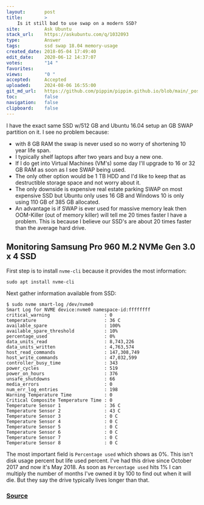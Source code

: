 ```yaml
---
layout:       post
title:        >
    Is it still bad to use swap on a modern SSD?
site:         Ask Ubuntu
stack_url:    https://askubuntu.com/q/1032093
type:         Answer
tags:         ssd swap 18.04 memory-usage
created_date: 2018-05-04 17:49:40
edit_date:    2020-06-12 14:37:07
votes:        "14 "
favorites:    
views:        "0 "
accepted:     Accepted
uploaded:     2024-08-06 16:55:00
git_md_url:   https://github.com/pippim/pippim.github.io/blob/main/_posts/2018/2018-05-04-Is-it-still-bad-to-use-swap-on-a-modern-SSD_.md
toc:          false
navigation:   false
clipboard:    false
---
```


I have the exact same SSD w/512 GB and Ubuntu 16.04 setup an GB SWAP partition on it. I see no problem because:

- with 8 GB RAM the swap is never used so no worry of shortening 10 year life span.
- I typically shelf laptops after two years and buy a new one.
- If I do get into Virtual Machines (VM's) some day I'll upgrade to 16 or 32 GB RAM as soon as I see SWAP being used.
- The only other option would be 1 TB HDD and I'd like to keep that as destructible storage space and not worry about it.
- The only downside is expensive real estate parking SWAP on most expensive SSD but Ubuntu only uses 16 GB and Windows 10 is only using 110 GB of 385 GB allocated.
- An advantage is if SWAP is ever used for massive memory leak then OOM-Killer (out of memory killer) will tell me 20 times faster I have a problem. This is because I believe our SSD's are about 20 times faster than the average hard drive.

## Monitoring Samsung Pro 960 M.2 NVMe Gen 3.0 x 4 SSD

First step is to install `nvme-cli` because it provides the most information:

``` 
sudo apt install nvme-cli
```

Next gather information available from SSD:

``` 
$ sudo nvme smart-log /dev/nvme0
Smart Log for NVME device:nvme0 namespace-id:ffffffff
critical_warning                    : 0
temperature                         : 36 C
available_spare                     : 100%
available_spare_threshold           : 10%
percentage_used                     : 0%
data_units_read                     : 8,743,226
data_units_written                  : 4,763,574
host_read_commands                  : 147,308,749
host_write_commands                 : 47,032,599
controller_busy_time                : 343
power_cycles                        : 519
power_on_hours                      : 376
unsafe_shutdowns                    : 66
media_errors                        : 0
num_err_log_entries                 : 198
Warning Temperature Time            : 0
Critical Composite Temperature Time : 0
Temperature Sensor 1                : 36 C
Temperature Sensor 2                : 43 C
Temperature Sensor 3                : 0 C
Temperature Sensor 4                : 0 C
Temperature Sensor 5                : 0 C
Temperature Sensor 6                : 0 C
Temperature Sensor 7                : 0 C
Temperature Sensor 8                : 0 C
```

The most important field is `Percentage used` which shows as 0%. This isn't disk usage percent but life used percent. I've had this drive since October 2017 and now it's May 2018. As soon as `Percentage used` hits 1% I can multiply the number of months I've owned it by 100 to find out when it will die. But they say the drive typically lives longer than that.

### [Source][1]


  [1]: https://www.percona.com/blog/2017/02/09/using-nvme-command-line-tools-to-check-nvme-flash-health/
